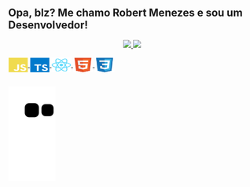 ## Opa, blz? Me chamo Robert Menezes e sou um Desenvolvedor!
<div align="center">
  <a href="https://github.com/robertmenezesdev">
  <img height="178em" src="https://github-readme-stats.vercel.app/api?username=robertmenezesdev&show_icons=true&theme=dracula&include_all_commits=true&count_private=true"/>
  <img height="178em" src="https://github-readme-stats.vercel.app/api/top-langs/?username=robertmenezesdev&layout=compact&langs_count=7&theme=dracula"/>
</div>
<div style="display: inline_block"><br>
  <img align="center" alt="Pazo-Js" height="30" width="40" src="https://raw.githubusercontent.com/devicons/devicon/master/icons/javascript/javascript-plain.svg">
  <img align="center" alt="Pazo-Ts" height="30" width="40" src="https://raw.githubusercontent.com/devicons/devicon/master/icons/typescript/typescript-plain.svg">
  <img align="center" alt="Pazo-React" height="30" width="40" src="https://raw.githubusercontent.com/devicons/devicon/master/icons/react/react-original.svg">
  <img align="center" alt="Pazo-HTML" height="30" width="40" src="https://raw.githubusercontent.com/devicons/devicon/master/icons/html5/html5-original.svg">
  <img align="center" alt="Pazo-CSS" height="30" width="40" src="https://raw.githubusercontent.com/devicons/devicon/master/icons/css3/css3-original.svg">

</div>
  
  ##

  ![Snake animation](https://github.com/rafaballerini/rafaballerini/blob/output/github-contribution-grid-snake.svg)
 
</div>
